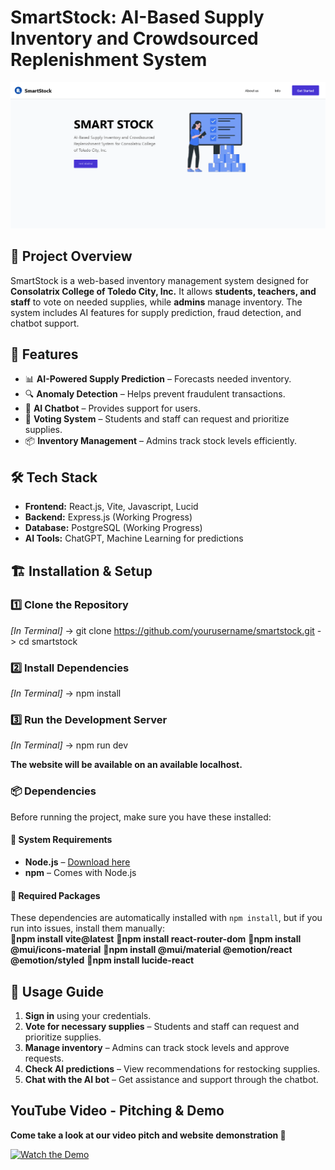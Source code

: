 # **SmartStock: AI-Based Supply Inventory and Crowdsourced Replenishment System**  

![SmartStock Screenshot](./public/screenshot.png)

## 📌 **Project Overview**  
SmartStock is a web-based inventory management system designed for **Consolatrix College of Toledo City, Inc.** It allows **students, teachers, and staff** to vote on needed supplies, while **admins** manage inventory. The system includes AI features for supply prediction, fraud detection, and chatbot support.


## 🚀 **Features**  
- 📊 **AI-Powered Supply Prediction** – Forecasts needed inventory.  
- 🔍 **Anomaly Detection** – Helps prevent fraudulent transactions.  
- 💬 **AI Chatbot** – Provides support for users.  
- 🏫 **Voting System** – Students and staff can request and prioritize supplies.  
- 📦 **Inventory Management** – Admins track stock levels efficiently.  

## 🛠 **Tech Stack**  
- **Frontend:** React.js, Vite, Javascript, Lucid  
- **Backend:** Express.js (Working Progress)  
- **Database:** PostgreSQL (Working Progress)
- **AI Tools:** ChatGPT, Machine Learning for predictions  

## 🏗 **Installation & Setup**  
### **1️⃣ Clone the Repository**  
_[In Terminal]_
-> git clone https://github.com/yourusername/smartstock.git
-> cd smartstock

### **2️⃣ Install Dependencies**  
_[In Terminal]_
-> npm install

### **3️⃣ Run the Development Server** 
_[In Terminal]_
-> npm run dev

**The website will be available on an available localhost.**

### 📦 **Dependencies**  
Before running the project, make sure you have these installed:  

#### **🔹 System Requirements**  
- **Node.js** – [Download here](https://nodejs.org/)  
- **npm** – Comes with Node.js  

#### **🔹 Required Packages**  
These dependencies are automatically installed with `npm install`, but if you run into issues, install them manually:  
🔸**npm install vite@latest**
🔸**npm install react-router-dom**
🔸**npm install @mui/icons-material**
🔸**npm install @mui/material @emotion/react @emotion/styled**
🔸**npm install lucide-react**


## 🎯 **Usage Guide**  
1. **Sign in** using your credentials.  
2. **Vote for necessary supplies** – Students and staff can request and prioritize supplies.  
3. **Manage inventory** – Admins can track stock levels and approve requests.  
4. **Check AI predictions** – View recommendations for restocking supplies.  
5. **Chat with the AI bot** – Get assistance and support through the chatbot.  

## YouTube Video - Pitching & Demo
**Come take a look at our video pitch and website demonstration 🎥**

[![Watch the Demo](https://img.youtube.com/vi/yWNA4CQp1is/maxresdefault.jpg)](https://www.youtube.com/watch?v=yWNA4CQp1is)